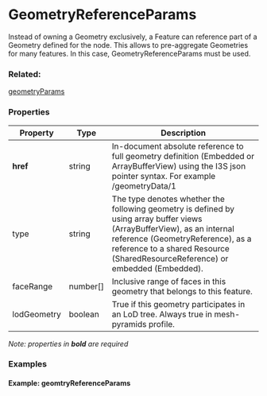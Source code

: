 # GeometryReferenceParams

Instead of owning a Geometry exclusively, a Feature can reference part of a Geometry defined for the node. This allows to pre-aggregate Geometries for many features. In this case, GeometryReferenceParams must be used.

### Related:

[geometryParams](geometryParams.md)
### Properties

| Property | Type | Description |
| --- | --- | --- |
| **href** | string | In-document absolute reference to full geometry definition (Embedded or ArrayBufferView) using the I3S json pointer syntax. For example /geometryData/1 |
| type | string | The type denotes whether the following geometry is defined by using array buffer views (ArrayBufferView), as an internal reference (GeometryReference), as a reference to a shared Resource (SharedResourceReference) or embedded (Embedded). |
| faceRange | number[] | Inclusive range of faces in this geometry that belongs to this feature. |
| lodGeometry | boolean | True if this geometry participates in an LoD tree. Always true in mesh-pyramids profile. |

*Note: properties in **bold** are required*

### Examples 

#### Example: geomtryReferenceParams 

